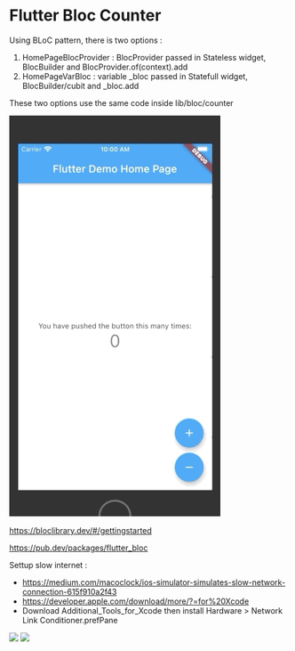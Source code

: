 # Flutter Bloc Counter

Using BLoC pattern, there is two options :
1. HomePageBlocProvider : BlocProvider passed in Stateless widget, BlocBuilder and BlocProvider.of<CounterBloc>(context).add
2. HomePageVarBloc : variable _bloc passed in Statefull widget,  BlocBuilder/cubit and _bloc.add

These two options use the same code inside lib/bloc/counter

![](assets/show-project.gif)

https://bloclibrary.dev/#/gettingstarted


https://pub.dev/packages/flutter_bloc


Settup slow internet : 
- https://medium.com/macoclock/ios-simulator-simulates-slow-network-connection-615f910a2f43<br/>
- https://developer.apple.com/download/more/?=for%20Xcode<br/>
- Download Additional_Tools_for_Xcode then install Hardware > Network Link Conditioner.prefPane

![](assets/network-link-1.gif)
![](assets/network-link-2.gif)